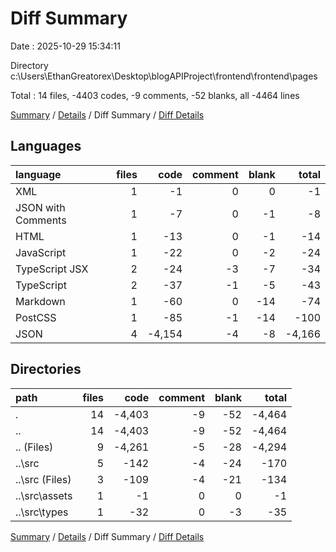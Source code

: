 # Diff Summary

Date : 2025-10-29 15:34:11

Directory c:\\Users\\EthanGreatorex\\Desktop\\blogAPIProject\\frontend\\frontend\\pages

Total : 14 files,  -4403 codes, -9 comments, -52 blanks, all -4464 lines

[Summary](results.md) / [Details](details.md) / Diff Summary / [Diff Details](diff-details.md)

## Languages
| language | files | code | comment | blank | total |
| :--- | ---: | ---: | ---: | ---: | ---: |
| XML | 1 | -1 | 0 | 0 | -1 |
| JSON with Comments | 1 | -7 | 0 | -1 | -8 |
| HTML | 1 | -13 | 0 | -1 | -14 |
| JavaScript | 1 | -22 | 0 | -2 | -24 |
| TypeScript JSX | 2 | -24 | -3 | -7 | -34 |
| TypeScript | 2 | -37 | -1 | -5 | -43 |
| Markdown | 1 | -60 | 0 | -14 | -74 |
| PostCSS | 1 | -85 | -1 | -14 | -100 |
| JSON | 4 | -4,154 | -4 | -8 | -4,166 |

## Directories
| path | files | code | comment | blank | total |
| :--- | ---: | ---: | ---: | ---: | ---: |
| . | 14 | -4,403 | -9 | -52 | -4,464 |
| .. | 14 | -4,403 | -9 | -52 | -4,464 |
| .. (Files) | 9 | -4,261 | -5 | -28 | -4,294 |
| ..\\src | 5 | -142 | -4 | -24 | -170 |
| ..\\src (Files) | 3 | -109 | -4 | -21 | -134 |
| ..\\src\\assets | 1 | -1 | 0 | 0 | -1 |
| ..\\src\\types | 1 | -32 | 0 | -3 | -35 |

[Summary](results.md) / [Details](details.md) / Diff Summary / [Diff Details](diff-details.md)